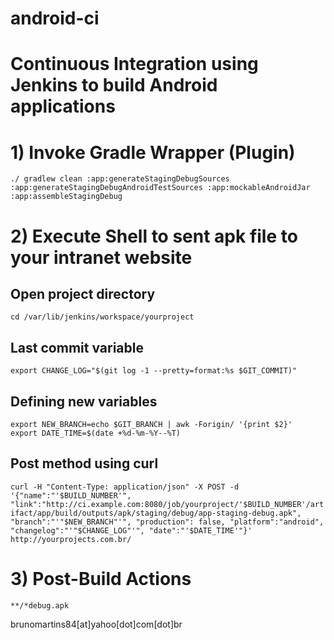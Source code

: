 # android-ci
# Continuous Integration using Jenkins to build Android applications

# 1) Invoke Gradle Wrapper (Plugin)
`./ gradlew clean :app:generateStagingDebugSources :app:generateStagingDebugAndroidTestSources :app:mockableAndroidJar :app:assembleStagingDebug`

# 2) Execute Shell to sent apk file to your intranet website
## Open project directory
`cd /var/lib/jenkins/workspace/yourproject`

## Last commit variable
`export CHANGE_LOG="$(git log -1 --pretty=format:%s $GIT_COMMIT)"`

## Defining new variables
```
export NEW_BRANCH=echo $GIT_BRANCH | awk -Forigin/ '{print $2}'
export DATE_TIME=$(date +%d-%m-%Y--%T)
```

## Post method using curl
`curl -H "Content-Type: application/json" -X POST -d '{"name":"'$BUILD_NUMBER'", "link":"http://ci.example.com:8080/job/yourproject/'$BUILD_NUMBER'/artifact/app/build/outputs/apk/staging/debug/app-staging-debug.apk", "branch":"'"$NEW_BRANCH"'", "production": false, "platform":"android", "changelog":"'"$CHANGE_LOG"'", "date":"'$DATE_TIME'"}' http://yourprojects.com.br/`

# 3) Post-Build Actions
`**/*debug.apk`

brunomartins84[at]yahoo[dot]com[dot]br
